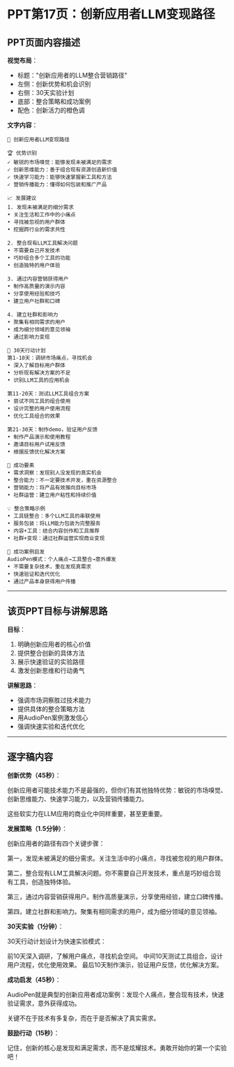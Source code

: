 # PPT第17页：创新应用者LLM变现路径

## PPT页面内容描述

**视觉布局**：
- 标题："创新应用者的LLM整合营销路径"
- 左侧：创新优势和机会识别
- 右侧：30天实验计划
- 底部：整合策略和成功案例
- 配色：创新活力的橙色调

**文字内容**：
```
🎨 创新应用者LLM变现路径

🏆 优势识别
✓ 敏锐的市场嗅觉：能够发现未被满足的需求
✓ 创新思维能力：善于组合现有资源创造新价值
✓ 快速学习能力：能够快速掌握新工具和方法
✓ 营销传播能力：懂得如何包装和推广产品

📈 发展建议
1. 发现未被满足的细分需求
• 关注生活和工作中的小痛点
• 寻找被忽视的用户群体
• 挖掘跨行业的需求共性

2. 整合现有LLM工具解决问题
• 不需要自己开发技术
• 巧妙组合多个工具的功能
• 创造独特的用户体验

3. 通过内容营销获得用户
• 制作高质量的演示内容
• 分享使用经验和技巧
• 建立用户社群和口碑

4. 建立社群和影响力
• 聚集有相同需求的用户
• 成为细分领域的意见领袖
• 通过影响力变现

🎯 30天行动计划
第1-10天：调研市场痛点，寻找机会
• 深入了解目标用户群体
• 分析现有解决方案的不足
• 识别LLM工具的应用机会

第11-20天：测试LLM工具组合方案
• 尝试不同工具的组合使用
• 设计完整的用户使用流程
• 优化工具组合的效果

第21-30天：制作demo，验证用户反馈
• 制作产品演示和使用教程
• 邀请目标用户试用反馈
• 根据反馈优化解决方案

🔑 成功要素
• 需求洞察：发现别人没发现的真实机会
• 整合能力：不一定要技术开发，重在资源整合
• 营销能力：将产品有效推向目标市场
• 社群运营：建立用户粘性和持续价值

💡 整合策略示例
• 工具链整合：多个LLM工具的串联使用
• 服务包装：将LLM能力包装为完整服务
• 内容+工具：结合内容创作和工具推荐
• 社群+变现：通过社群运营实现商业变现

🌟 成功案例启发
AudioPen模式：个人痛点→工具整合→意外爆发
• 不需要复杂技术，重在发现真需求
• 快速验证和迭代优化
• 通过产品本身获得用户传播
```

---

## 该页PPT目标与讲解思路

**目标**：
1. 明确创新应用者的核心价值
2. 提供整合创新的具体方法
3. 展示快速验证的实验路径
4. 激发创新思维和行动勇气

**讲解思路**：
- 强调市场洞察胜过技术能力
- 提供具体的整合策略方法
- 用AudioPen案例激发信心
- 强调快速实验和迭代优化

---

## 逐字稿内容

**创新优势（45秒）**：

创新应用者可能技术能力不是最强的，但你们有其他独特优势：敏锐的市场嗅觉、创新思维能力、快速学习能力，以及营销传播能力。

这些软实力在LLM应用的商业化中同样重要，甚至更重要。

**发展策略（1.5分钟）**：

创新应用者的路径有四个关键步骤：

第一，发现未被满足的细分需求。关注生活中的小痛点，寻找被忽视的用户群体。

第二，整合现有LLM工具解决问题。你不需要自己开发技术，重点是巧妙组合现有工具，创造独特体验。

第三，通过内容营销获得用户。制作高质量演示，分享使用经验，建立口碑传播。

第四，建立社群和影响力。聚集有相同需求的用户，成为细分领域的意见领袖。

**30天实验（1分钟）**：

30天行动计划设计为快速实验模式：

前10天深入调研，了解用户痛点，寻找机会空间。
中间10天测试工具组合，设计用户流程，优化使用效果。
最后10天制作演示，验证用户反馈，优化解决方案。

**成功启发（45秒）**：

AudioPen就是典型的创新应用者成功案例：发现个人痛点，整合现有技术，快速验证需求，意外获得成功。

关键不在于技术有多复杂，而在于是否解决了真实需求。

**鼓励行动（15秒）**：

记住，创新的核心是发现和满足需求，而不是炫耀技术。勇敢开始你的第一个实验吧！ 